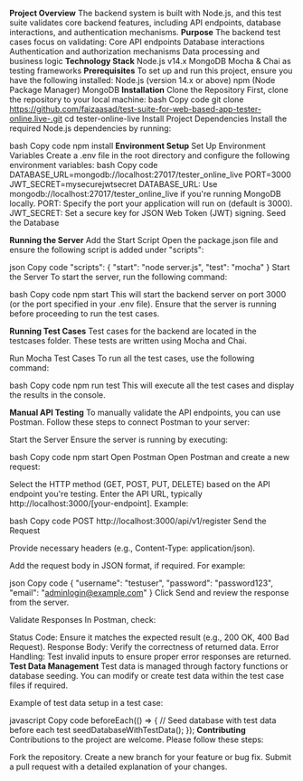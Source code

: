 **Project Overview**
The backend system is built with Node.js, and this test suite validates core backend features, including API endpoints, database interactions, and authentication mechanisms.
**Purpose**
The backend test cases focus on validating:
Core API endpoints
Database interactions
Authentication and authorization mechanisms
Data processing and business logic
**Technology Stack**
Node.js v14.x
MongoDB
Mocha & Chai as testing frameworks
**Prerequisites**
To set up and run this project, ensure you have the following installed:
Node.js (version 14.x or above)
npm (Node Package Manager)
MongoDB
**Installation**
Clone the Repository
First, clone the repository to your local machine:
bash
Copy code
git clone https://github.com/faizaasad/test-suite-for-web-based-app-tester-online.live-.git
cd tester-online-live
Install Project Dependencies
Install the required Node.js dependencies by running:

bash
Copy code
npm install
**Environment Setup**
Set Up Environment Variables
Create a .env file in the root directory and configure the following environment variables:
bash
Copy code
DATABASE_URL=mongodb://localhost:27017/tester_online_live
PORT=3000
JWT_SECRET=mysecurejwtsecret
DATABASE_URL: Use mongodb://localhost:27017/tester_online_live if you're running MongoDB locally.
PORT: Specify the port your application will run on (default is 3000).
JWT_SECRET: Set a secure key for JSON Web Token (JWT) signing.
Seed the Database

**Running the Server**
Add the Start Script
Open the package.json file and ensure the following script is added under "scripts":

json
Copy code
"scripts": {
  "start": "node server.js",
  "test": "mocha"
}
Start the Server
To start the server, run the following command:

bash
Copy code
npm start
This will start the backend server on port 3000 (or the port specified in your .env file). Ensure that the server is running before proceeding to run the test cases.

**Running Test Cases**
Test cases for the backend are located in the testcases folder. These tests are written using Mocha and Chai.

Run Mocha Test Cases
To run all the test cases, use the following command:

bash
Copy code
npm run test
This will execute all the test cases and display the results in the console.

**Manual API Testing**
To manually validate the API endpoints, you can use Postman. Follow these steps to connect Postman to your server:

Start the Server
Ensure the server is running by executing:

bash
Copy code
npm start
Open Postman
Open Postman and create a new request:

Select the HTTP method (GET, POST, PUT, DELETE) based on the API endpoint you're testing.
Enter the API URL, typically http://localhost:3000/[your-endpoint].
Example:

bash
Copy code
POST http://localhost:3000/api/v1/register
Send the Request

Provide necessary headers (e.g., Content-Type: application/json).

Add the request body in JSON format, if required. For example:

json
Copy code
{
  "username": "testuser",
  "password": "password123",
  "email": "adminlogin@example.com"
}
Click Send and review the response from the server.

Validate Responses
In Postman, check:

Status Code: Ensure it matches the expected result (e.g., 200 OK, 400 Bad Request).
Response Body: Verify the correctness of returned data.
Error Handling: Test invalid inputs to ensure proper error responses are returned.
**Test Data Management**
Test data is managed through factory functions or database seeding. You can modify or create test data within the test case files if required.

Example of test data setup in a test case:

javascript
Copy code
beforeEach(() => {
  // Seed database with test data before each test
  seedDatabaseWithTestData();
});
**Contributing**
Contributions to the project are welcome. Please follow these steps:

Fork the repository.
Create a new branch for your feature or bug fix.
Submit a pull request with a detailed explanation of your changes.
